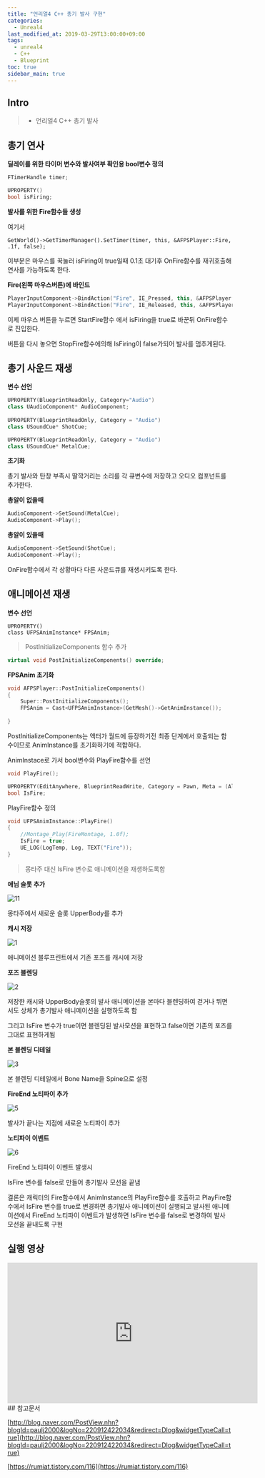 ```yaml
---
title: "언리얼4 C++ 총기 발사 구현"
categories: 
  - Unreal4
last_modified_at: 2019-03-29T13:00:00+09:00
tags: 
  - unreal4 
  - C++
  - Blueprint
toc: true
sidebar_main: true
---
```


## Intro

> - 언리얼4 C++ 총기 발사

## 총기 연사

**딜레이를 위한 타이머 변수와 발사여부 확인용 bool변수 정의**
```cpp
FTimerHandle timer;

UPROPERTY()
bool isFiring;
```

**발사를 위한 Fire함수들 생성**

<script src="https://gist.github.com/lesslate/04a0ca076c76d6df8cff5810ddb787e2.js"></script>

여기서
```
GetWorld()->GetTimerManager().SetTimer(timer, this, &AFPSPlayer::Fire, .1f, false);
```
이부분은 마우스를 꾹눌러 isFiring이 true일때 0.1초 대기후 OnFire함수를 재귀호출해 연사를 가능하도록 한다.

**Fire(왼쪽 마우스버튼)에 바인드**

```cpp
PlayerInputComponent->BindAction("Fire", IE_Pressed, this, &AFPSPlayer::StartFire);
PlayerInputComponent->BindAction("Fire", IE_Released, this, &AFPSPlayer::StopFire);
```

이제 마우스 버튼을 누르면 StartFire함수 에서 isFiring을 true로 바꾼뒤 OnFire함수로 진입한다.

버튼을 다시 놓으면 StopFire함수에의해 IsFiring이 false가되어 발사를 멈추게된다.

## 총기 사운드 재생

**변수 선언**
```cpp
UPROPERTY(BlueprintReadOnly, Category="Audio")
class UAudioComponent* AudioComponent;
	
UPROPERTY(BlueprintReadOnly, Category = "Audio")
class USoundCue* ShotCue;

UPROPERTY(BlueprintReadOnly, Category = "Audio")
class USoundCue* MetalCue;

```

**초기화**

<script src="https://gist.github.com/lesslate/1858e980fdcb86ef2bf6c3a842cbd65c.js"></script>

총기 발사와 탄창 부족시 딸깍거리는 소리를 각 큐변수에 저장하고 오디오 컴포넌트를 추가한다.

**총알이 없을때**

```cpp
AudioComponent->SetSound(MetalCue);
AudioComponent->Play();
```

**총알이 있을때**

```cpp
AudioComponent->SetSound(ShotCue);
AudioComponent->Play();
```

OnFire함수에서 각 상황마다 다른 사운드큐를 재생시키도록 한다.

## 애니메이션 재생

**변수 선언**

```
UPROPERTY()
class UFPSAnimInstance* FPSAnim;
```

> PostInitializeComponents 함수 추가

```cpp
virtual void PostInitializeComponents() override;
```

**FPSAnim 초기화**

```cpp
void AFPSPlayer::PostInitializeComponents()
{
	Super::PostInitializeComponents();
	FPSAnim = Cast<UFPSAnimInstance>(GetMesh()->GetAnimInstance());
	
}
```
PostInitializeComponents는 액터가 월드에 등장하기전 최종 단계에서 호출되는 함수이므로 AnimInstance를 초기화하기에 적합하다.


AnimInstace로 가서 bool변수와 PlayFire함수를 선언

```cpp
void PlayFire();

UPROPERTY(EditAnywhere, BlueprintReadWrite, Category = Pawn, Meta = (AllowPrivateAccess = true))
bool IsFire;
```

PlayFire함수 정의

```cpp
void UFPSAnimInstance::PlayFire()
{
	//Montage_Play(FireMontage, 1.0f);
	IsFire = true;
	UE_LOG(LogTemp, Log, TEXT("Fire"));
}
```

> 몽타주 대신 IsFire 변수로 애니메이션을 재생하도록함


**애님 슬롯 추가**

![11](https://github.com/lesslate/lesslate.github.io/blob/master/assets/img/Unreal/rapidFire/4.png?raw=true)

몽타주에서 새로운 슬롯 UpperBody를 추가

**캐시 저장**

![1](https://github.com/lesslate/lesslate.github.io/blob/master/assets/img/Unreal/rapidFire/1.png?raw=true)

애니메이션 블루프린트에서 기존 포즈를 캐시에 저장


**포즈 블렌딩**

![2](https://github.com/lesslate/lesslate.github.io/blob/master/assets/img/Unreal/rapidFire/2.png?raw=true)

저장한 캐시와 UpperBody슬롯의 발사 애니메이션을 본마다 블렌딩하여 걷거나 뛰면서도 상체가 총기발사 애니메이션을 실행하도록 함

그리고 IsFire 변수가 true이면 블렌딩된 발사모션을 표현하고 false이면 기존의 포즈를 그대로 표현하게됨

**본 블렌딩 디테일**

![3](https://github.com/lesslate/lesslate.github.io/blob/master/assets/img/Unreal/rapidFire/3.png?raw=true)

본 블렌딩 디테일에서 Bone Name을 Spine으로 설정

**FireEnd 노티파이 추가**

![5](https://github.com/lesslate/lesslate.github.io/blob/master/assets/img/Unreal/rapidFire/5.png?raw=true)

발사가 끝나는 지점에 새로운 노티파이 추가

**노티파이 이벤트**

![6](https://github.com/lesslate/lesslate.github.io/blob/master/assets/img/Unreal/rapidFire/6.png?raw=true)

FireEnd 노티파이 이벤트 발생시

IsFire 변수를 false로 만들어 총기발사 모션을 끝냄

결론은 캐릭터의 Fire함수에서 AnimInstance의 PlayFire함수를 호출하고 PlayFire함수에서 
IsFire 변수를 true로 변경하면 총기발사 애니메이션이 실행되고 발사된 애니메이션에서
FireEnd 노티파이 이벤트가 발생하면 IsFire 변수를 false로 변경하여 발사 모션을 끝내도록 구현

<script src="https://gist.github.com/lesslate/dbef827b56580df28a90d51c325f650d.js"></script>

## 실행 영상

<iframe width="560" height="315" src="https://youtu.be/zS-wrhz8pDo" frameborder="0" allow="autoplay; encrypted-media" allowfullscreen>
</iframe>
## 참고문서

[http://blog.naver.com/PostView.nhn?blogId=paulj2000&logNo=220912422034&redirect=Dlog&widgetTypeCall=true](http://blog.naver.com/PostView.nhn?blogId=paulj2000&logNo=220912422034&redirect=Dlog&widgetTypeCall=true)

[https://rumiat.tistory.com/116](https://rumiat.tistory.com/116)

